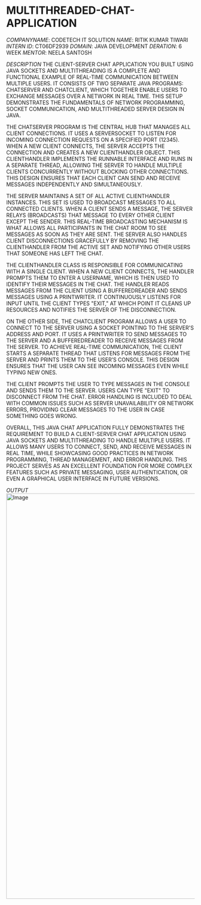 # MULTITHREADED-CHAT-APPLICATION
*COMPANYNAME*: CODETECH IT SOLUTION
*NAME*: RITIK KUMAR TIWARI
*INTERN ID*: CT06DF2939
*DOMAIN*: JAVA DEVELOPMENT
*DERATION*: 6 WEEK
*MENTOR*: NEELA SANTOSH

*DESCRIPTION*
THE CLIENT-SERVER CHAT APPLICATION YOU BUILT USING JAVA SOCKETS AND MULTITHREADING IS A COMPLETE AND FUNCTIONAL EXAMPLE OF REAL-TIME COMMUNICATION BETWEEN MULTIPLE USERS. IT CONSISTS OF TWO SEPARATE JAVA PROGRAMS: CHATSERVER AND CHATCLIENT, WHICH TOGETHER ENABLE USERS TO EXCHANGE MESSAGES OVER A NETWORK IN REAL TIME. THIS SETUP DEMONSTRATES THE FUNDAMENTALS OF NETWORK PROGRAMMING, SOCKET COMMUNICATION, AND MULTITHREADED SERVER DESIGN IN JAVA.

THE CHATSERVER PROGRAM IS THE CENTRAL HUB THAT MANAGES ALL CLIENT CONNECTIONS. IT USES A SERVERSOCKET TO LISTEN FOR INCOMING CONNECTION REQUESTS ON A SPECIFIED PORT (12345). WHEN A NEW CLIENT CONNECTS, THE SERVER ACCEPTS THE CONNECTION AND CREATES A NEW CLIENTHANDLER OBJECT. THIS CLIENTHANDLER IMPLEMENTS THE RUNNABLE INTERFACE AND RUNS IN A SEPARATE THREAD, ALLOWING THE SERVER TO HANDLE MULTIPLE CLIENTS CONCURRENTLY WITHOUT BLOCKING OTHER CONNECTIONS. THIS DESIGN ENSURES THAT EACH CLIENT CAN SEND AND RECEIVE MESSAGES INDEPENDENTLY AND SIMULTANEOUSLY.

THE SERVER MAINTAINS A SET OF ALL ACTIVE CLIENTHANDLER INSTANCES. THIS SET IS USED TO BROADCAST MESSAGES TO ALL CONNECTED CLIENTS. WHEN A CLIENT SENDS A MESSAGE, THE SERVER RELAYS (BROADCASTS) THAT MESSAGE TO EVERY OTHER CLIENT EXCEPT THE SENDER. THIS REAL-TIME BROADCASTING MECHANISM IS WHAT ALLOWS ALL PARTICIPANTS IN THE CHAT ROOM TO SEE MESSAGES AS SOON AS THEY ARE SENT. THE SERVER ALSO HANDLES CLIENT DISCONNECTIONS GRACEFULLY BY REMOVING THE CLIENTHANDLER FROM THE ACTIVE SET AND NOTIFYING OTHER USERS THAT SOMEONE HAS LEFT THE CHAT.

THE CLIENTHANDLER CLASS IS RESPONSIBLE FOR COMMUNICATING WITH A SINGLE CLIENT. WHEN A NEW CLIENT CONNECTS, THE HANDLER PROMPTS THEM TO ENTER A USERNAME, WHICH IS THEN USED TO IDENTIFY THEIR MESSAGES IN THE CHAT. THE HANDLER READS MESSAGES FROM THE CLIENT USING A BUFFEREDREADER AND SENDS MESSAGES USING A PRINTWRITER. IT CONTINUOUSLY LISTENS FOR INPUT UNTIL THE CLIENT TYPES "EXIT," AT WHICH POINT IT CLEANS UP RESOURCES AND NOTIFIES THE SERVER OF THE DISCONNECTION.

ON THE OTHER SIDE, THE CHATCLIENT PROGRAM ALLOWS A USER TO CONNECT TO THE SERVER USING A SOCKET POINTING TO THE SERVER'S ADDRESS AND PORT. IT USES A PRINTWRITER TO SEND MESSAGES TO THE SERVER AND A BUFFEREDREADER TO RECEIVE MESSAGES FROM THE SERVER. TO ACHIEVE REAL-TIME COMMUNICATION, THE CLIENT STARTS A SEPARATE THREAD THAT LISTENS FOR MESSAGES FROM THE SERVER AND PRINTS THEM TO THE USER’S CONSOLE. THIS DESIGN ENSURES THAT THE USER CAN SEE INCOMING MESSAGES EVEN WHILE TYPING NEW ONES.

THE CLIENT PROMPTS THE USER TO TYPE MESSAGES IN THE CONSOLE AND SENDS THEM TO THE SERVER. USERS CAN TYPE "EXIT" TO DISCONNECT FROM THE CHAT. ERROR HANDLING IS INCLUDED TO DEAL WITH COMMON ISSUES SUCH AS SERVER UNAVAILABILITY OR NETWORK ERRORS, PROVIDING CLEAR MESSAGES TO THE USER IN CASE SOMETHING GOES WRONG.

OVERALL, THIS JAVA CHAT APPLICATION FULLY DEMONSTRATES THE REQUIREMENT TO BUILD A CLIENT-SERVER CHAT APPLICATION USING JAVA SOCKETS AND MULTITHREADING TO HANDLE MULTIPLE USERS. IT ALLOWS MANY USERS TO CONNECT, SEND, AND RECEIVE MESSAGES IN REAL TIME, WHILE SHOWCASING GOOD PRACTICES IN NETWORK PROGRAMMING, THREAD MANAGEMENT, AND ERROR HANDLING. THIS PROJECT SERVES AS AN EXCELLENT FOUNDATION FOR MORE COMPLEX FEATURES SUCH AS PRIVATE MESSAGING, USER AUTHENTICATION, OR EVEN A GRAPHICAL USER INTERFACE IN FUTURE VERSIONS.

*OUTPUT*
<img width="1920" height="1080" alt="Image" src="https://github.com/user-attachments/assets/203018ae-29de-4ff2-b015-663757c0bd2a" />
